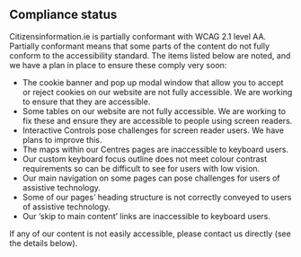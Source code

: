 ##  Compliance status

Citizensinformation.ie is partially conformant with WCAG 2.1 level AA.
Partially conformant means that some parts of the content do not fully conform
to the accessibility standard. The items listed below are noted, and we have a
plan in place to ensure these comply very soon:

  * The cookie banner and pop up modal window that allow you to accept or reject cookies on our website are not fully accessible. We are working to ensure that they are accessible. 
  * Some tables on our website are not fully accessible. We are working to fix these and ensure they are accessible to people using screen readers. 
  * Interactive Controls pose challenges for screen reader users. We have plans to improve this. 
  * The maps within our Centres pages are inaccessible to keyboard users. 
  * Our custom keyboard focus outline does not meet colour contrast requirements so can be difficult to see for users with low vision. 
  * Our main navigation on some pages can pose challenges for users of assistive technology. 
  * Some of our pages’ heading structure is not correctly conveyed to users of assistive technology. 
  * Our ‘skip to main content’ links are inaccessible to keyboard users. 

If any of our content is not easily accessible, please contact us directly
(see the details below).

